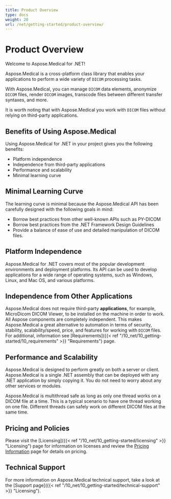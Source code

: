 ```yaml
---
title: Product Overview
type: docs
weight: 20
url: /net/getting-started/product-overview/
---
```


# Product Overview

Welcome to Aspose.Medical for .NET!

Aspose.Medical is a cross-platform class library that enables your applications to perform a wide variety of `DICOM` processing tasks.

With Aspose.Medical, you can manage `DICOM` data elements, anonymize `DICOM` files, render `DICOM` images, transcode files between different transfer syntaxes, and more.

It is worth noting that with Aspose.Medical you work with `DICOM` files without relying on third-party applications.

## Benefits of Using Aspose.Medical

Using Aspose.Medical for .NET in your project gives you the following benefits:

- Platform independence
- Independence from third-party applications
- Performance and scalability
- Minimal learning curve

## Minimal Learning Curve

The learning curve is minimal because the Aspose.Medical API has been carefully designed with the following goals in mind:

- Borrow best practices from other well-known APIs such as PY-DICOM
- Borrow best practices from the .NET Framework Design Guidelines
- Provide a balance of ease of use and detailed manipulation of DICOM files.

## Platform Independence

Aspose.Medical for .NET covers most of the popular development environments and deployment platforms. Its API can be used to develop applications for a wide range of operating systems, such as Windows, Linux, and Mac OS, and various platforms.

## Independence from Other Applications

Aspose.Medical does not require third-party **applications**, for example, MicroDicom DICOM Viewer, to be installed on the machine in order to work. All Aspose components are completely independent. This makes Aspose.Medical a great alternative to automation in terms of security, stability, scalability/speed, price, and features for working with `DICOM` files. For additional, information see [Requirements]({{< ref "/10_net/10_getting-started/10_requirements" >}} "Requirements") page.

## Performance and Scalability

Aspose.Medical is designed to perform greatly on both a server or client. Aspose.Medical is a single .NET assembly that can be deployed with any .NET application by simply copying it. You do not need to worry about any other services or modules.

Aspose.Medical is multithread safe as long as only one thread works on a DICOM file at a time. This is a typical scenario to have one thread working on one file. Different threads can safely work on different DICOM files at the same time.

## Pricing and Policies

Please visit the [Licensing]({{< ref "/10_net/10_getting-started/licensing" >}} "Licensing") page for information on licenses and review the [Pricing Information](https://purchase.aspose.com/pricing/medical/family) page for details on pricing.

## Technical Support

For more information on Aspose.Medical technical support, take a look at the [Support page]({{< ref "/10_net/10_getting-started/technical-support" >}} "Licensing").